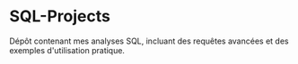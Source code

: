# SQL-Projects
Dépôt contenant mes analyses SQL, incluant des requêtes avancées et des exemples d'utilisation pratique.
